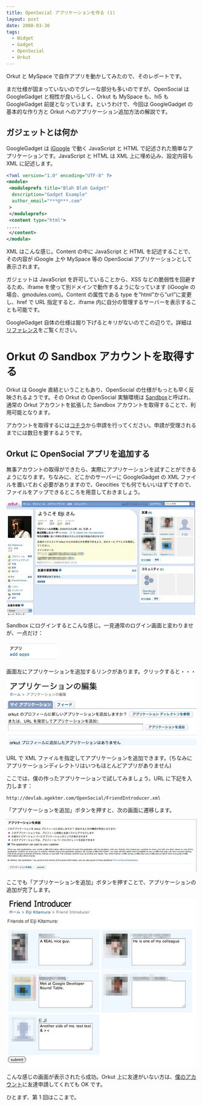 ```yaml
---
title: OpenSocial アプリケーションを作る (1)
layout: post
date: 2008-03-30
tags:
  - Widget
  - Gadget
  - OpenSocial
  - Orkut
---
```


Orkut と MySpace で自作アプリを動かしてみたので、そのレポートです。

まだ仕様が固まっていないのでグレーな部分も多いのですが、OpenSocial は GoogleGadget と相性が良いらしく、Orkut も MySpace も、hi5 も GoogleGadget 前提となっています。というわけで、今回は GoogleGadget の基本的な作り方と Orkut へのアプリケーション追加方法の解説です。

## ガジェットとは何か

GoogleGadget は [iGoogle](http://www.google.com/ig?hl=ja) で動く JavaScript と HTML で記述された簡単なアプリケーションです。JavaScript と HTML は XML 上に埋め込み、設定内容も XML に記述します。

```xml
<?xml version="1.0" encoding="UTF-8" ?>
<module>
 <moduleprefs title="Blah Blah Gadget"
  description="Gadget Example"
  author_email="***@***.com"
 >
 </moduleprefs>
 <content type="html">
.....
 </content>
</module>
```

XML はこんな感じ。Content の中に JavaScript と HTML を記述することで、その内容が iGoogle 上や MySpace 等の OpenSocial アプリケーションとして表示されます。

ガジェットは JavaScript を許可していることから、XSS などの脆弱性を回避するため、iframe を使って別ドメインで動作するようになっています (iGoogle の場合、gmodules.com)。Content の属性である type を&#8221;html&#8221;から&#8221;url&#8221;に変更し、href で URL 指定すると、iframe 内に自分の管理するサーバーを表示することも可能です。

GoogleGadget 自体の仕様は掘り下げるとキリがないのでこの辺りで。詳細は[リファレンス](http://code.google.com/intl/ja/apis/gadgets/docs/reference.html)をご覧ください。

# Orkut の Sandbox アカウントを取得する

Orkut は Google 直結ということもあり、OpenSocial の仕様がもっとも早く反映されるようです。その Orkut の OpenSocial 実験環境は [Sandbox](http://sandbox.orkut.com/)と呼ばれ、通常の Orkut アカウントを拡張した Sandbox アカウントを取得することで、利用可能となります。

アカウントを取得するには[コチラ](http://code.google.com/support/opensocialsignup/)から申請を行ってください。申請が受理されるまでには数日を要するようです。

## Orkut に OpenSocial アプリを追加する

無事アカウントの取得ができたら、実際にアプリケーションを試すことができるようになります。ちなみに、どこかのサーバーに GoogleGadget の XML ファイルを置いておく必要がありますので、Geocities でも何でもいいはずですので、ファイルをアップできるところを用意しておきましょう。

[![Orkut1](/images/2008/03/orkut1.jpg)](/images/2008/03/orkut1.jpg)

Sandbox にログインするとこんな感じ。一見通常のログイン画面と変わりませが、一点だけ：

[![Orkut2](/images/2008/03/orkut2.jpg)](/images/2008/03/orkut2.jpg)

画面左にアプリケーションを追加するリンクがあります。クリックすると・・・

[![Orkut3](/images/2008/03/orkut3.jpg)](/images/2008/03/orkut3.jpg)

URL で XML ファイルを指定してアプリケーションを追加できます。(ちなみにアプリケーションディレクトリはいつもほとんどアプリがありません)

ここでは、僕の作ったアプリケーションで試してみましょう。URL に下記を入力します：

```
http://devlab.agektmr.com/OpenSocial/FriendIntroducer.xml
```

「アプリケーションを追加」ボタンを押すと、次の画面に遷移します。

[![Orkut4](/images/2008/03/orkut4.jpg)](/images/2008/03/orkut4.jpg)

ここでも「アプリケーションを追加」ボタンを押すことで、アプリケーションの追加が完了します。

[![Orkut5](/images/2008/03/orkut5.jpg)](/images/2008/03/orkut5.jpg)

こんな感じの画面が表示されたら成功。Orkut 上に友達がいない方は、[僕のアカウント](http://sandbox.orkut.com:80/Profile.aspx?uid=2129608995524995619)に友達申請してくれても OK です。

ひとまず、第 1 回はここまで。
